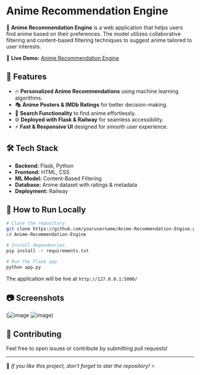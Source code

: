 # Anime Recommendation Engine

🚀 **Anime Recommendation Engine** is a web application that helps users find anime based on their preferences. The model utilizes collaborative filtering and content-based filtering techniques to suggest anime tailored to user interests.

🔗 **Live Demo:** [Anime Recommendation Engine](https://anime-recommendation-engine-production.up.railway.app/)

## 🌟 Features
- 🔥 **Personalized Anime Recommendations** using machine learning algorithms.
- 🎭 **Anime Posters & IMDb Ratings** for better decision-making.
- 🔎 **Search Functionality** to find anime effortlessly.
- 🌐 **Deployed with Flask & Railway** for seamless accessibility.
- ⚡ **Fast & Responsive UI** designed for smooth user experience.

## 🛠️ Tech Stack
- **Backend:** Flask, Python
- **Frontend:** HTML, CSS
- **ML Model:** Content-Based Filtering
- **Database:** Anime dataset with ratings & metadata
- **Deployment:** Railway

## 🚀 How to Run Locally
```bash
# Clone the repository
git clone https://github.com/yourusername/Anime-Recommendation-Engine.git
cd Anime-Recommendation-Engine

# Install dependencies
pip install -r requirements.txt

# Run the Flask app
python app.py
```
The application will be live at `http://127.0.0.1:5000/`

## 📷 Screenshots
(![image](https://github.com/user-attachments/assets/41ccee35-e461-4186-9c68-137ce789d6b1) 
![image](https://github.com/user-attachments/assets/7e80dc2d-2712-4da8-9b56-0307ba56a451))

## 🤝 Contributing
Feel free to open issues or contribute by submitting pull requests!

---
🌟 _If you like this project, don't forget to star the repository!_ ⭐

